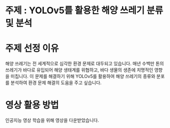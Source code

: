 # 주제 : YOLOv5를 활용한 해양 쓰레기 분류 및 분석

# 주제 선정 이유
해양 쓰레기는 전 세계적으로 심각한 환경 문제로 대두되고 있습니다. 매년 수백만 톤의 쓰레기가 바다로 유입되어 해양 생태계를 위협하고, 바다 생물의 생존에 치명적인 영향을 미칩니다. 이 문제를 해결하기 위해 YOLOv5를 활용하여 해양 쓰레기의 종류와 분포를 분석하여 환경 문제 해결의 도움을 주고 싶습니다.

# 영상 활용 방법
인공지능 영상 학습을 위해 영상을 다운받았습니다.

